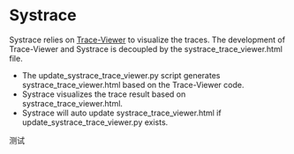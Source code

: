 <!-- Copyright 2015 The Chromium Authors. All rights reserved.
​     Use of this source code is governed by a BSD-style license that can be
​     found in the LICENSE file.
-->
Systrace
========

Systrace relies on
[Trace-Viewer](https://github.com/catapult-project/catapult/blob/master/tracing/README.md)
to visualize the traces. The development of Trace-Viewer and Systrace is
decoupled by the systrace_trace_viewer.html file.
* The update_systrace_trace_viewer.py script generates
  systrace_trace_viewer.html based on the Trace-Viewer code.
* Systrace visualizes the trace result based on systrace_trace_viewer.html.
* Systrace will auto update systrace_trace_viewer.html if
  update_systrace_trace_viewer.py exists.

测试